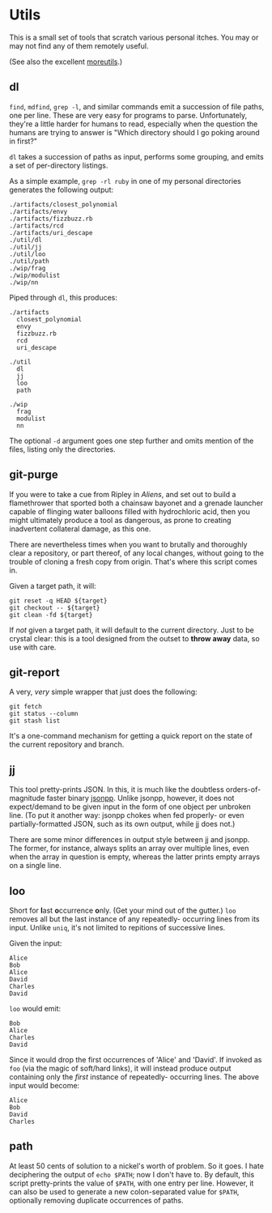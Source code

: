# Utils

This is a small set of tools that scratch various personal itches. You
may or may not find any of them remotely useful.


(See also the excellent [moreutils][].)

[moreutils]: https://joeyh.name/code/moreutils/


## dl

`find`, `mdfind`, `grep -l`, and similar commands emit a succession 
of file paths, one per line. These are very easy for programs to
parse. Unfortunately, they're a little harder for humans to read,
especially when the question the humans are trying to answer is "Which
directory should I go poking around in first?"

`dl` takes a succession of paths as input, performs some grouping, and
emits a set of per-directory listings.

As a simple example, `grep -rl ruby` in one of my personal directories
generates the following output:

    ./artifacts/closest_polynomial
    ./artifacts/envy
    ./artifacts/fizzbuzz.rb
    ./artifacts/rcd
    ./artifacts/uri_descape
    ./util/dl
    ./util/jj
    ./util/loo
    ./util/path
    ./wip/frag
    ./wip/modulist
    ./wip/nn

Piped through `dl`, this produces:

    ./artifacts
      closest_polynomial
      envy
      fizzbuzz.rb
      rcd
      uri_descape

    ./util
      dl
      jj
      loo
      path

    ./wip
      frag
      modulist
      nn

The optional `-d` argument goes one step further and omits mention of
the files, listing only the directories.


## git-purge

If you were to take a cue from Ripley in *Aliens*, and set out to build a
flamethrower that sported both a chainsaw bayonet and a grenade launcher capable
of flinging water balloons filled with hydrochloric acid, then you might
ultimately produce a tool as dangerous, as prone to creating inadvertent
collateral damage, as this one.

There are nevertheless times when you want to brutally and thoroughly clear
a repository, or part thereof, of any local changes, without going to the trouble of cloning a fresh copy from origin. That's where this script comes in.

Given a target path, it will:

    git reset -q HEAD ${target}
    git checkout -- ${target}
    git clean -fd ${target} 

If *not* given a target path, it will default to the current directory.
Just to be crystal clear: this is a tool designed from the outset to **throw away** data, so use with care.


## git-report

A very, *very* simple wrapper that just does the following:

    git fetch
    git status --column
    git stash list

It's a one-command mechanism for getting a quick report on the state of the current repository and branch.


## jj

This tool pretty-prints JSON. In this, it is much like the doubtless
orders-of-magnitude faster binary [jsonpp][]. Unlike jsonpp, however,
it does not expect/demand to be given input in the form of one object
per unbroken line. (To put it another way: jsonpp chokes when fed
properly- or even partially-formatted JSON, such as its own output,
while jj does not.)

There are some minor differences in output style between jj and
jsonpp. The former, for instance, always splits an array over multiple
lines, even when the array in question is empty, whereas the latter
prints empty arrays on a single line.

[jsonpp]: https://github.com/jmhodges/jsonpp


## loo

Short for **l**ast **o**ccurrence **o**nly. (Get your mind out of the
gutter.) `loo` removes all but the last instance of any repeatedly-
occurring lines from its input. Unlike `uniq`, it's not limited to
repitions of successive lines.

Given the input:

    Alice
    Bob
    Alice
    David
    Charles
    David

`loo` would emit:

    Bob
    Alice
    Charles
    David

Since it would drop the first occurrences of 'Alice' and 'David'. If
invoked as `foo` (via the magic of soft/hard links), it will instead
produce output containing only the *first* instance of repeatedly-
occurring lines. The above input would become:

    Alice
    Bob
    David
    Charles


## path

At least 50 cents of solution to a nickel's worth of problem. So it
goes. I hate deciphering the output of `echo $PATH`; now I don't have
to. By default, this script pretty-prints the value of `$PATH`, with
one entry per line. However, it can also be used to generate a new
colon-separated value for `$PATH`, optionally removing duplicate
occurrences of paths.
